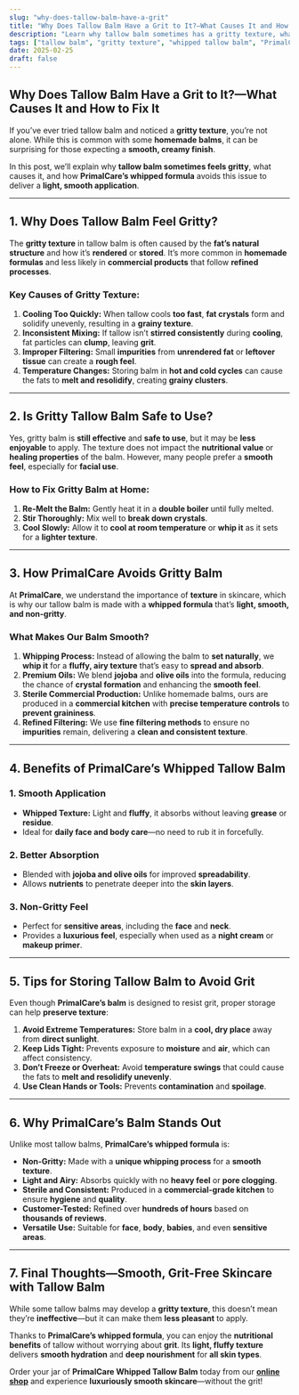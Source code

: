 ```yaml
---
slug: "why-does-tallow-balm-have-a-grit"
title: "Why Does Tallow Balm Have a Grit to It?—What Causes It and How to Fix It"
description: "Learn why tallow balm sometimes has a gritty texture, what causes it, and how PrimalCare’s whipped formula avoids grit for smooth application."
tags: ["tallow balm", "gritty texture", "whipped tallow balm", "PrimalCare"]
date: 2025-02-25
draft: false
---
```


## Why Does Tallow Balm Have a Grit to It?—What Causes It and How to Fix It  
If you’ve ever tried tallow balm and noticed a **gritty texture**, you’re not alone. While this is common with some **homemade balms**, it can be surprising for those expecting a **smooth, creamy finish**.  

In this post, we’ll explain why **tallow balm sometimes feels gritty**, what causes it, and how **PrimalCare’s whipped formula** avoids this issue to deliver a **light, smooth application**.  

---

## **1. Why Does Tallow Balm Feel Gritty?**  
The **gritty texture** in tallow balm is often caused by the **fat’s natural structure** and how it’s **rendered** or **stored**. It’s more common in **homemade formulas** and less likely in **commercial products** that follow **refined processes**.  

### **Key Causes of Gritty Texture:**  
1. **Cooling Too Quickly:** When tallow cools **too fast**, **fat crystals** form and solidify unevenly, resulting in a **grainy texture**.  
2. **Inconsistent Mixing:** If tallow isn’t **stirred consistently** during **cooling**, fat particles can **clump**, leaving **grit**.  
3. **Improper Filtering:** Small **impurities** from **unrendered fat** or **leftover tissue** can create a **rough feel**.  
4. **Temperature Changes:** Storing balm in **hot and cold cycles** can cause the fats to **melt and resolidify**, creating **grainy clusters**.  

---

## **2. Is Gritty Tallow Balm Safe to Use?**  
Yes, gritty balm is **still effective** and **safe to use**, but it may be **less enjoyable** to apply. The texture does not impact the **nutritional value** or **healing properties** of the balm. However, many people prefer a **smooth feel**, especially for **facial use**.  

### **How to Fix Gritty Balm at Home:**  
1. **Re-Melt the Balm:** Gently heat it in a **double boiler** until fully melted.  
2. **Stir Thoroughly:** Mix well to **break down crystals**.  
3. **Cool Slowly:** Allow it to **cool at room temperature** or **whip it** as it sets for a **lighter texture**.  

---

## **3. How PrimalCare Avoids Gritty Balm**  
At **PrimalCare**, we understand the importance of **texture** in skincare, which is why our tallow balm is made with a **whipped formula** that’s **light, smooth, and non-gritty**.  

### **What Makes Our Balm Smooth?**  
1. **Whipping Process:** Instead of allowing the balm to **set naturally**, we **whip it** for a **fluffy, airy texture** that’s easy to **spread and absorb**.  
2. **Premium Oils:** We blend **jojoba** and **olive oils** into the formula, reducing the chance of **crystal formation** and enhancing the **smooth feel**.  
3. **Sterile Commercial Production:** Unlike homemade balms, ours are produced in a **commercial kitchen** with **precise temperature controls** to **prevent graininess**.  
4. **Refined Filtering:** We use **fine filtering methods** to ensure no **impurities** remain, delivering a **clean and consistent texture**.  

---

## **4. Benefits of PrimalCare’s Whipped Tallow Balm**  
### **1. Smooth Application**  
- **Whipped Texture:** Light and **fluffy**, it absorbs without leaving **grease** or **residue**.  
- Ideal for **daily face and body care**—no need to rub it in forcefully.  

### **2. Better Absorption**  
- Blended with **jojoba and olive oils** for improved **spreadability**.  
- Allows **nutrients** to penetrate deeper into the **skin layers**.  

### **3. Non-Gritty Feel**  
- Perfect for **sensitive areas**, including the **face** and **neck**.  
- Provides a **luxurious feel**, especially when used as a **night cream** or **makeup primer**.  

---

## **5. Tips for Storing Tallow Balm to Avoid Grit**  
Even though **PrimalCare’s balm** is designed to resist grit, proper storage can help **preserve texture**:  

1. **Avoid Extreme Temperatures:** Store balm in a **cool, dry place** away from **direct sunlight**.  
2. **Keep Lids Tight:** Prevents exposure to **moisture** and **air**, which can affect consistency.  
3. **Don’t Freeze or Overheat:** Avoid **temperature swings** that could cause the fats to **melt and resolidify unevenly**.  
4. **Use Clean Hands or Tools:** Prevents **contamination** and **spoilage**.  

---

## **6. Why PrimalCare’s Balm Stands Out**  
Unlike most tallow balms, **PrimalCare’s whipped formula** is:  
- **Non-Gritty:** Made with a **unique whipping process** for a **smooth texture**.  
- **Light and Airy:** Absorbs quickly with no **heavy feel** or **pore clogging**.  
- **Sterile and Consistent:** Produced in a **commercial-grade kitchen** to ensure **hygiene** and **quality**.  
- **Customer-Tested:** Refined over **hundreds of hours** based on **thousands of reviews**.  
- **Versatile Use:** Suitable for **face**, **body**, **babies**, and even **sensitive areas**.  

---

## **7. Final Thoughts—Smooth, Grit-Free Skincare with Tallow Balm**  
While some tallow balms may develop a **gritty texture**, this doesn’t mean they’re **ineffective**—but it can make them **less pleasant** to apply.  

Thanks to **PrimalCare’s whipped formula**, you can enjoy the **nutritional benefits** of tallow without worrying about **grit**. Its **light, fluffy texture** delivers **smooth hydration** and **deep nourishment** for **all skin types**.  

Order your jar of **PrimalCare Whipped Tallow Balm** today from our **[online shop](/shop)** and experience **luxuriously smooth skincare**—without the grit!  
